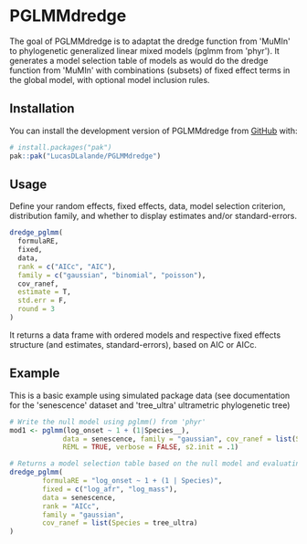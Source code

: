 
# PGLMMdredge

<!-- badges: start -->
<!-- badges: end -->

The goal of PGLMMdredge is to adaptat the dredge function from 'MuMIn' to phylogenetic generalized linear mixed models (pglmm from 'phyr'). It generates a model selection table of models as would do the dredge function from 'MuMIn' with combinations (subsets) of fixed effect terms in the global model, with optional model inclusion rules. 

## Installation

You can install the development version of PGLMMdredge from [GitHub](https://github.com/) with:

``` r
# install.packages("pak")
pak::pak("LucasDLalande/PGLMMdredge")
```

## Usage

Define your random effects, fixed effects, data, model selection criterion, distribution family, and whether to display estimates and/or standard-errors.
``` r
dredge_pglmm(
  formulaRE,
  fixed,
  data,
  rank = c("AICc", "AIC"),
  family = c("gaussian", "binomial", "poisson"),
  cov_ranef,
  estimate = T,
  std.err = F,
  round = 3
)
```
It returns a data frame with ordered models and respective fixed effects structure (and estimates, standard-errors), based on AIC or AICc.

## Example

This is a basic example using simulated package data (see documentation for the 'senescence' dataset and 'tree_ultra' ultrametric phylogenetic tree)

``` r
# Write the null model using pglmm() from 'phyr'
mod1 <- pglmm(log_onset ~ 1 + (1|Species__),
             data = senescence, family = "gaussian", cov_ranef = list(Species = tree_ultra),
             REML = TRUE, verbose = FALSE, s2.init = .1)

# Returns a model selection table based on the null model and evaluating all possible models based on the fixed effect structure provided
dredge_pglmm(
        formulaRE = "log_onset ~ 1 + (1 | Species)",
        fixed = c("log_afr", "log_mass"),
        data = senescence,
        rank = "AICc",
        family = "gaussian",
        cov_ranef = list(Species = tree_ultra)
)
```


